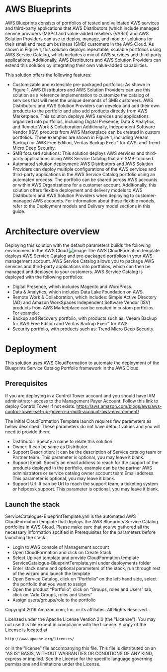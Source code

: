 # AWS Blueprints
AWS Blueprints consists of portfolios of tested and validated AWS services and third-party
applications that AWS Distributors (which include managed service providers (MSPs) and
value-added resellers (VARs)) and AWS Solution Providers can use to deploy, manage, and
monitor solutions for their small and medium business (SMB) customers in the AWS Cloud.
As shown in Figure 1, this solution deploys repeatable, scalable portfolios using AWS Service
Catalog, which includes a mix of AWS services and third-party applications. Additionally,
AWS Distributors and AWS Solution Providers can extend this solution by integrating their
own value-added capabilities.

This solution offers the following features:
* Customizable and extensible pre-packaged portfolios: As shown in Figure 1, AWS
Distributors and AWS Solution Providers can use this solution as a reference
implementation to customize the catalog of services that will meet the unique demands
of SMB customers. AWS Distributors and AWS Solution Providers can develop and add
their own products to the portfolio and also add products directly from AWS Marketplace.
This solution deploys AWS services and applications organized into portfolios, including
Digital Presence, Data & Analytics, and Remote Work & Collaboration.Additionally, Independent Software Vendor (ISV) products from AWS Marketplace can be
created in custom portfolios. Three examples are shown in Figure 1, including Veeam
Backup for AWS Free Edition, Veritas Backup Exec™ for AWS, and Trend Micro Deep
Security.
* SMB focused solutions: This solution deploys AWS services and third-party
applications using AWS Service Catalog that are SMB-focused.
* Automated solution deployment: AWS Distributors and AWS Solution Providers can
deploy multiple configurations of the AWS services and third-party applications in the
AWS Service Catalog portfolio using an automated process. The portfolio can be shared
across AWS accounts or within AWS Organizations for a customer account.
Additionally, this solution offers flexible deployment and delivery models to AWS Distributors
and AWS Solution Providers when deploying to customer-managed AWS accounts. For
information about these flexible models, refer to the Deployment models and Delivery model
sections in this guide.
# Architecture overview
Deploying this solution with the default parameters builds the following environment in the
AWS Cloud
![image](https://user-images.githubusercontent.com/78975381/115787301-98899d00-a387-11eb-82e0-4cafcf17504c.png)
The AWS CloudFormation template deploys AWS Service Catalog and pre-packaged
portfolios in your AWS management account. AWS Service Catalog allows you to package
AWS services and third-party applications into portfolios, which can then be managed and
deployed to your customers.
AWS Service Catalog is deployed with the following portfolios:
* Digital Presence, which includes Magento and WordPress.
* Data & Analytics, which includes Data Lake Foundation on AWS.
* Remote Work & Collaboration, which includes: Simple Active Directory (AD) and Amazon
WorkSpaces
Independent Software Vendor (ISV) products from AWS Marketplace can be created in
custom portfolios. For example:
* Backup and Recovery portfolio, with products such as: Veeam Backup for AWS Free
Edition and Veritas Backup Exec™ for AWS.
* Security portfolio, with products such as: Trend Micro Deep Security.
# Deployment
This solution uses AWS CloudFormation to automate the deployment of the Blueprints Service Catalog Portfolio framework in the AWS Cloud.
## Prerequisites
If you are deploying in a Control Tower account and you should have IAM administrator access to the Management Payer Account. Follow this link to deploy Control Tower if not exists.
https://aws.amazon.com/blogs/aws/aws-control-tower-set-up-govern-a-multi-account-aws-environment/

The initial CloudFormation Template launch requires few parameters as below described. These parameters do not have default values and you will need to provide them.

*	Distributor: Specify a name to relate this solution
*	Owner: It can be same as Distributor.
*	Support Description: It can be the description of Service catalog team or Partner team. This parameter is optional, you may leave it blank.
*	Support Email: Specify an email address to reach for the support of the products deployed in the portfolio, example can be the partner AWS administrators or service catalog owner account team Email address. This parameter is optional, you may leave it blank.
*	Support Url: It can be Url to reach the support team, a ticketing system or helpdesk support. This parameter is optional, you may leave it blank.

## Launch the stack
ServiceCatalogue-BlueprintTemplate.yml is the  automated AWS CloudFormation template that deploys the AWS Blueprints Service Catalog portfolios in AWS Cloud. Please make sure that you’ve gathered all the necessary information spcified in Prerequisites for the parameters before launching the stack.<br/>
* Login to AWS console of Management account
* Open CloudFormation and click on Create Stack
* Select Upload template and provide CloudFormation template ServiceCatalogue-BlueprintTemplate.yml under deployments folder
* Enter stack name and optional parameters of the stack, run through rest of the wizard and launch the template
* Open Service Catalog, click on “Portfolio” on the left-hand side, select the portfolio that you want to assign
* Open the product “Portfolio”, click on “Groups, roles and Users” tab, click on “Add Groups, roles and Users”
* Assign users/groups/role to the portfolio

Copyright 2019 Amazon.com, Inc. or its affiliates. All Rights Reserved.

Licensed under the Apache License Version 2.0 (the "License"). You may not use this file except in compliance with the License. A copy of the License is located at

    http://www.apache.org/licenses/

or in the "license" file accompanying this file. This file is distributed on an "AS IS" BASIS, WITHOUT WARRANTIES OR CONDITIONS OF ANY KIND, express or implied. See the License for the specific language governing permissions and limitations under the License.
